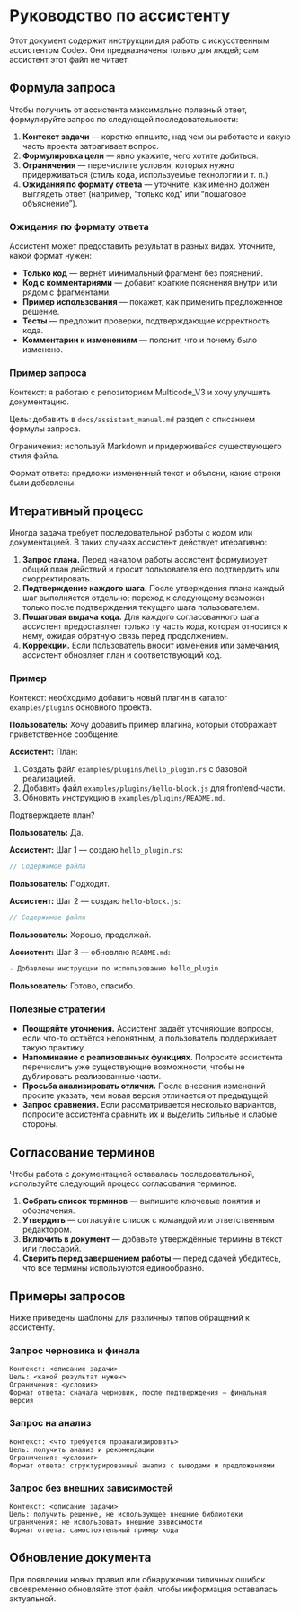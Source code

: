 # Руководство по ассистенту

Этот документ содержит инструкции для работы с искусственным ассистентом Codex. Они предназначены только для людей; сам ассистент этот файл не читает.

## Формула запроса

Чтобы получить от ассистента максимально полезный ответ, формулируйте запрос по следующей последовательности:

1. **Контекст задачи** — коротко опишите, над чем вы работаете и какую часть проекта затрагивает вопрос.
2. **Формулировка цели** — явно укажите, чего хотите добиться.
3. **Ограничения** — перечислите условия, которых нужно придерживаться (стиль кода, используемые технологии и т. п.).
4. **Ожидания по формату ответа** — уточните, как именно должен выглядеть ответ (например, “только код” или “пошаговое объяснение”).

### Ожидания по формату ответа

Ассистент может предоставить результат в разных видах. Уточните, какой формат нужен:

- **Только код** — вернёт минимальный фрагмент без пояснений.
- **Код с комментариями** — добавит краткие пояснения внутри или рядом с фрагментами.
- **Пример использования** — покажет, как применить предложенное решение.
- **Тесты** — предложит проверки, подтверждающие корректность кода.
- **Комментарии к изменениям** — пояснит, что и почему было изменено.

### Пример запроса

Контекст: я работаю с репозиторием Multicode_V3 и хочу улучшить документацию.

Цель: добавить в `docs/assistant_manual.md` раздел с описанием формулы запроса.

Ограничения: используй Markdown и придерживайся существующего стиля файла.

Формат ответа: предложи измененный текст и объясни, какие строки были добавлены.

## Итеративный процесс

Иногда задача требует последовательной работы с кодом или документацией. В таких случаях ассистент действует итеративно:

1. **Запрос плана.** Перед началом работы ассистент формулирует общий план действий и просит пользователя его подтвердить или скорректировать.
2. **Подтверждение каждого шага.** После утверждения плана каждый шаг выполняется отдельно; переход к следующему возможен только после подтверждения текущего шага пользователем.
3. **Пошаговая выдача кода.** Для каждого согласованного шага ассистент предоставляет только ту часть кода, которая относится к нему, ожидая обратную связь перед продолжением.
4. **Коррекции.** Если пользователь вносит изменения или замечания, ассистент обновляет план и соответствующий код.

### Пример

Контекст: необходимо добавить новый плагин в каталог `examples/plugins` основного проекта.

**Пользователь:** Хочу добавить пример плагина, который отображает приветственное сообщение.

**Ассистент:** План:
1. Создать файл `examples/plugins/hello_plugin.rs` с базовой реализацией.
2. Добавить файл `examples/plugins/hello-block.js` для frontend‑части.
3. Обновить инструкцию в `examples/plugins/README.md`.

Подтверждаете план?

**Пользователь:** Да.

**Ассистент:** Шаг 1 — создаю `hello_plugin.rs`:
```rust
// Содержимое файла
```

**Пользователь:** Подходит.

**Ассистент:** Шаг 2 — создаю `hello-block.js`:
```javascript
// Содержимое файла
```

**Пользователь:** Хорошо, продолжай.

**Ассистент:** Шаг 3 — обновляю `README.md`:
```markdown
- Добавлены инструкции по использованию hello_plugin
```

**Пользователь:** Готово, спасибо.

### Полезные стратегии

- **Поощряйте уточнения.** Ассистент задаёт уточняющие вопросы, если что-то остаётся непонятным, а пользователь поддерживает такую практику.
- **Напоминание о реализованных функциях.** Попросите ассистента перечислить уже существующие возможности, чтобы не дублировать реализованные части.
- **Просьба анализировать отличия.** После внесения изменений просите указать, чем новая версия отличается от предыдущей.
- **Запрос сравнения.** Если рассматривается несколько вариантов, попросите ассистента сравнить их и выделить сильные и слабые стороны.

## Согласование терминов

Чтобы работа с документацией оставалась последовательной, используйте следующий процесс согласования терминов:

1. **Собрать список терминов** — выпишите ключевые понятия и обозначения.
2. **Утвердить** — согласуйте список с командой или ответственным редактором.
3. **Включить в документ** — добавьте утверждённые термины в текст или глоссарий.
4. **Сверить перед завершением работы** — перед сдачей убедитесь, что все термины используются единообразно.

## Примеры запросов

Ниже приведены шаблоны для различных типов обращений к ассистенту.

### Запрос черновика и финала

```text
Контекст: <описание задачи>
Цель: <какой результат нужен>
Ограничения: <условия>
Формат ответа: сначала черновик, после подтверждения — финальная версия
```

### Запрос на анализ

```text
Контекст: <что требуется проанализировать>
Цель: получить анализ и рекомендации
Ограничения: <условия>
Формат ответа: структурированный анализ с выводами и предложениями
```

### Запрос без внешних зависимостей

```text
Контекст: <описание задачи>
Цель: получить решение, не использующее внешние библиотеки
Ограничения: не использовать внешние зависимости
Формат ответа: самостоятельный пример кода
```

## Обновление документа

При появлении новых правил или обнаружении типичных ошибок своевременно обновляйте этот файл, чтобы информация оставалась актуальной.
